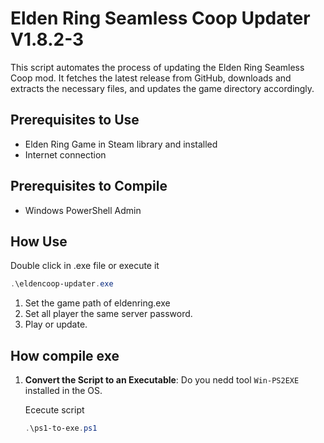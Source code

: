 # Elden Ring Seamless Coop Updater V1.8.2-3

This script automates the process of updating the Elden Ring Seamless Coop mod. It fetches the latest release from GitHub, downloads and extracts the necessary files, and updates the game directory accordingly.

## Prerequisites to Use

- Elden Ring Game in Steam library and installed
- Internet connection 

## Prerequisites to Compile

- Windows PowerShell Admin

## How Use
   Double click in .exe file or execute it
   ```powershell
   .\eldencoop-updater.exe
   ```

   1. Set the game path of eldenring.exe
   2. Set all player the same server password.
   3. Play or update.

## How compile exe

1. **Convert the Script to an Executable**:
   Do you nedd tool `Win-PS2EXE` installed in the OS.

   Ececute script
   ```powershell
   .\ps1-to-exe.ps1
   ```  